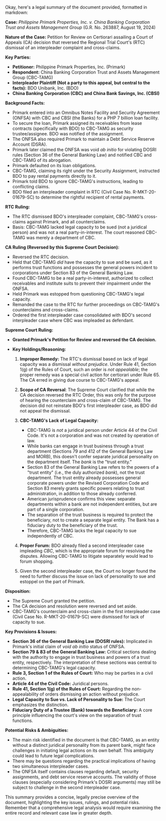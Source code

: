 Okay, here's a legal summary of the document provided, formatted in markdown:

**Case:** *Philippine Primark Properties, Inc. v. China Banking Corporation Trust and Assets Management Group* (G.R. No. 263887, August 19, 2024)

**Nature of the Case:** Petition for Review on Certiorari assailing a Court of Appeals (CA) decision that reversed the Regional Trial Court's (RTC) dismissal of an interpleader complaint and cross-claims.

**Key Parties:**

*   **Petitioner:** Philippine Primark Properties, Inc. (Primark)
*   **Respondent:** China Banking Corporation Trust and Assets Management Group (CBC-TAMG)
*   **Interpleader Plaintiff (Not a party to this appeal, but central to the facts):** BDO Unibank, Inc. (BDO)
*   **China Banking Corporation (CBC) and China Bank Savings, Inc. (CBSI)**

**Background Facts:**

*   Primark entered into an Omnibus Notes Facility and Security Agreement (ONFSA) with CBC and CBSI (the Banks) for a PHP 7 billion loan facility.
*   To secure the loan, Primark assigned its receivables from lease contracts (specifically with BDO) to CBC-TAMG as security trustee/assignee. BDO was notified of the assignment.
*   The ONFSA also required Primark to maintain a Debt Service Reserve Account (DSRA).
*   Primark later claimed the ONFSA was void *ab initio* for violating DOSRI rules (Section 36 of the General Banking Law) and notified CBC and CBC-TAMG of its abrogation.
*   Primark defaulted on its loan obligations.
*   CBC-TAMG, claiming its right under the Security Assignment, instructed BDO to pay rental payments directly to it.
*   Primark told BDO to ignore CBC-TAMG's instructions, leading to conflicting claims.
*   BDO filed an interpleader complaint in RTC (Civil Case No. R-MKT-20-01679-SC) to determine the rightful recipient of rental payments.

**RTC Ruling:**

*   The RTC dismissed BDO's interpleader complaint, CBC-TAMG's cross-claims against Primark, and all counterclaims.
*   Basis: CBC-TAMG lacked legal capacity to be sued (not a juridical person) and was not a real party-in-interest. The court reasoned CBC-TAMG was merely a department of CBC.

**CA Ruling (Reversed by this Supreme Court Decision):**

*   Reversed the RTC decision.
*   Held that CBC-TAMG *did* have the capacity to sue and be sued, as it performs trust functions and possesses the general powers incident to corporations under Section 83 of the General Banking Law.
*   Found CBC-TAMG to be a real party-in-interest, authorized to collect receivables and institute suits to prevent their impairment under the ONFSA.
*   Held Primark was estopped from questioning CBC-TAMG's legal capacity.
*   Remanded the case to the RTC for further proceedings on CBC-TAMG's counterclaims and cross-claims.
*   Ordered the first interpleader case consolidated with BDO's second interpleader case where CBC was impleaded as defendant.

**Supreme Court Ruling:**

*   **Granted Primark's Petition for Review and reversed the CA decision.**
*   **Key Holdings/Reasoning:**

    1.  **Improper Remedy:** The RTC's dismissal based on lack of legal capacity was a dismissal *without prejudice*. Under Rule 41, Section 1(g) of the Rules of Court, such an order is *not appealable*; the proper remedy was a special civil action for certiorari under Rule 65. The CA erred in giving due course to CBC-TAMG's appeal.
    2.  **Scope of CA Reversal**: The Supreme Court clarified that while the CA decision reversed the RTC Order, this was only for the purpose of hearing the counterclaim and cross-claim of CBC-TAMG. The decision did not reinstate BDO's first interpleader case, as BDO did not appeal the dismissal.

    3.  **CBC-TAMG's Lack of Legal Capacity:**
        *   CBC-TAMG is *not* a juridical person under Article 44 of the Civil Code. It's not a corporation and was not created by operation of law.
        *   While banks can engage in trust business through a trust department (Sections 79 and 412 of the General Banking Law and MORB), this doesn't confer separate juridical personality on the department itself.  The *bank* is the "trust entity."
        *   Section 83 of the General Banking Law refers to the powers of a "trust entity" (i.e., the duly authorized *bank*), not the trust department. The trust entity already possesses general corporate powers under the Revised Corporation Code and Section 83 merely grants specific powers relating to trust administration, in addition to those already conferred.
        *   American jurisprudence confirms this view: separate departments within a bank are not independent entities, but are part of a single corporation.
        *   The separation of the trust business is required to protect the beneficiary, not to create a separate legal entity. The Bank has a fiduciary duty to the beneficiary of the trust.
        *   Therefore, CBC-TAMG lacks the legal capacity to sue independently of CBC.

    4.  **Proper Forum:** BDO already filed a second interpleader case impleading *CBC*, which is the appropriate forum for resolving the disputes. Allowing CBC-TAMG to litigate separately would lead to forum shopping.
    5.  Given the second interpleader case, the Court no longer found the need to further discuss the issue on lack of personality to sue and estoppel on the part of Primark.

**Disposition:**

*   The Supreme Court granted the petition.
*   The CA decision and resolution were reversed and set aside.
*   CBC-TAMG's counterclaim and cross-claim in the first interpleader case (Civil Case No. R-MKT-20-01679-SC) were dismissed for lack of capacity to sue.

**Key Provisions & Issues:**

*   **Section 36 of the General Banking Law (DOSRI rules):** Implicated in Primark's initial claim of *void ab initio* status of ONFSA.
*   **Section 79 & 83 of the General Banking Law:** Critical sections dealing with the authority to engage in trust business and powers of a trust entity, respectively. The interpretation of these sections was central to determining CBC-TAMG's legal capacity.
*   **Rule 3, Section 1 of the Rules of Court:** Who may be parties in a civil action.
*   **Article 44 of the Civil Code:** Juridical persons.
*   **Rule 41, Section 1(g) of the Rules of Court:** Regarding the non-appealability of orders dismissing an action without prejudice.
*   **Legal Capacity to Sue vs. Lack of Personality to Sue:**  The Court emphasizes the distinction.
*   **Fiduciary Duty of a Trustee (Bank) towards the Beneficiary:** A core principle influencing the court's view on the separation of trust functions.

**Potential Risks & Ambiguities:**

*   The main risk identified in the document is that CBC-TAMG, as an entity without a distinct juridical personality from its parent bank, might face challenges in initiating legal actions on its own behalf. This ambiguity could lead to future legal complications.
*   There may be questions regarding the practical implications of having two simultaneous interpleader cases.
*   The ONFSA itself contains clauses regarding default, security assignments, and debt service reserve accounts. The validity of those clauses (especially considering Primark's DOSRI arguments) may still be subject to challenge in the second interpleader case.

This summary provides a concise, legally precise overview of the document, highlighting the key issues, rulings, and potential risks. Remember that a comprehensive legal analysis would require examining the entire record and relevant case law in greater depth.
